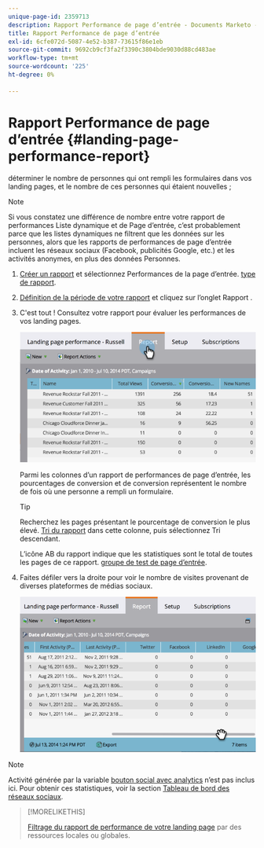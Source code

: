 ```yaml
---
unique-page-id: 2359713
description: Rapport Performance de page d’entrée - Documents Marketo - Documentation du produit
title: Rapport Performance de page d’entrée
exl-id: 6cfe072d-5087-4e52-b387-73615f86e1eb
source-git-commit: 9692cb9cf3fa2f3390c3804bde9030d88cd483ae
workflow-type: tm+mt
source-wordcount: '225'
ht-degree: 0%

---
```


# Rapport Performance de page d’entrée {#landing-page-performance-report}

déterminer le nombre de personnes qui ont rempli les formulaires dans vos landing pages, et le nombre de ces personnes qui étaient nouvelles ;

>[!NOTE]
>
>Si vous constatez une différence de nombre entre votre rapport de performances Liste dynamique et de Page d’entrée, c’est probablement parce que les listes dynamiques ne filtrent que les données sur les personnes, alors que les rapports de performances de page d’entrée incluent les réseaux sociaux (Facebook, publicités Google, etc.) et les activités anonymes, en plus des données Personnes.

1. [Créer un rapport](/help/marketo/product-docs/reporting/basic-reporting/creating-reports/create-a-report-in-a-program.md) et sélectionnez Performances de la page d’entrée. [type de rapport](/help/marketo/product-docs/reporting/basic-reporting/report-types/report-type-overview.md).
1. [Définition de la période de votre rapport](/help/marketo/product-docs/reporting/basic-reporting/editing-reports/change-a-report-time-frame.md) et cliquez sur l’onglet Rapport .
1. C&#39;est tout ! Consultez votre rapport pour évaluer les performances de vos landing pages.

   ![](assets/image2014-9-16-15-3a53-3a33.png)

   Parmi les colonnes d’un rapport de performances de page d’entrée, les pourcentages de conversion et de conversion représentent le nombre de fois où une personne a rempli un formulaire.

   >[!TIP]
   >
   >Recherchez les pages présentant le pourcentage de conversion le plus élevé. [Tri du rapport](/help/marketo/product-docs/reporting/basic-reporting/editing-reports/sort-report-on-columns.md) dans cette colonne, puis sélectionnez Tri descendant.

   L’icône AB du rapport indique que les statistiques sont le total de toutes les pages de ce rapport. [groupe de test de page d’entrée](/help/marketo/product-docs/demand-generation/landing-pages/understanding-landing-pages/landing-page-test-groups.md).

1. Faites défiler vers la droite pour voir le nombre de visites provenant de diverses plateformes de médias sociaux.

   ![](assets/image2014-9-16-15-3a54-3a27.png)

>[!NOTE]
>
>Activité générée par la variable [bouton social avec analytics](/help/marketo/product-docs/demand-generation/landing-pages/free-form-landing-pages/add-a-social-button-to-a-free-form-landing-page.md) n’est pas inclus ici. Pour obtenir ces statistiques, voir la section [Tableau de bord des réseaux sociaux](/help/marketo/product-docs/demand-generation/social/social-functions/view-social-performance.md).

>[!MORELIKETHIS]
>
>[Filtrage du rapport de performance de votre landing page](/help/marketo/product-docs/demand-generation/landing-pages/landing-page-actions/filter-a-landing-page-performance-report.md) par des ressources locales ou globales.
